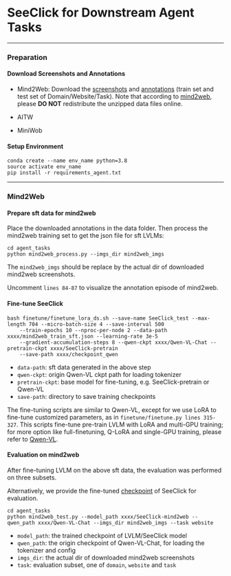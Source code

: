 # SeeClick for Downstream Agent Tasks

***
### Preparation
#### Download Screenshots and Annotations
* Mind2Web: Download the [screenshots](https://box.nju.edu.cn/f/33e203d170ab48b0b922/) and [annotations](https://box.nju.edu.cn/f/e30b861fa7604668821b/) (train set and test set of Domain/Website/Task). 
Note that according to [mind2web](https://github.com/OSU-NLP-Group/Mind2Web), please **DO NOT** redistribute the unzipped data files online.

* AITW

* MiniWob

#### Setup Environment
```
conda create --name env_name python=3.8
source activate env_name
pip install -r requirements_agent.txt
```

***
### Mind2Web
#### Prepare sft data for mind2web

Place the downloaded annotations in the data folder. Then process the mind2web training set to get the json file for sft LVLMs:
```
cd agent_tasks
python mind2web_process.py --imgs_dir mind2web_imgs
```
The `mind2web_imgs` should be replace by the actual dir of downloaded mind2web screenshots.

Uncomment `lines 84-87` to visualize the annotation episode of mind2web.

#### Fine-tune SeeClick
```
bash finetune/finetune_lora_ds.sh --save-name SeeClick_test --max-length 704 --micro-batch-size 4 --save-interval 500 
    --train-epochs 10 --nproc-per-node 2 --data-path xxxx/mind2web_train_sft.json --learning-rate 3e-5 
    --gradient-accumulation-steps 8 --qwen-ckpt xxxx/Qwen-VL-Chat --pretrain-ckpt xxxx/SeeClick-pretrain
    --save-path xxxx/checkpoint_qwen
```
* `data-path`: sft data generated in the above step
* `qwen-ckpt`: origin Qwen-VL ckpt path for loading tokenizer
* `pretrain-ckpt`: base model for fine-tuning, e.g. SeeClick-pretrain or Qwen-VL
* `save-path`: directory to save training checkpoints

The fine-tuning scripts are similar to Qwen-VL, except for we use LoRA to fine-tune customized parameters, as in `finetune/finetune.py lines 315-327`.
This scripts fine-tune pre-train LVLM with LoRA and multi-GPU training; for more option like full-finetuning, Q-LoRA and single-GPU training, please refer to [Qwen-VL](https://github.com/QwenLM/Qwen-VL/tree/master?tab=readme-ov-file#finetuning).

#### Evaluation on mind2web
After fine-tuning LVLM on the above sft data, the evaluation was performed on three subsets.

Alternatively, we provide the fine-tuned [checkpoint](https://huggingface.co/cckevinn/SeeClick-mind2web) of SeeClick for evaluation.
```
cd agent_tasks
python mind2web_test.py --model_path xxxx/SeeClick-mind2web --qwen_path xxxx/Qwen-VL-Chat --imgs_dir mind2web_imgs --task website
```
* `model_path`: the trained checkpoint of LVLM/SeeClick model
* `qwen_path`: the origin checkpoint of Qwen-VL-Chat, for loading the tokenizer and config
* `imgs_dir`: the actual dir of downloaded mind2web screenshots
* `task`: evaluation subset, one of `domain`, `website` and `task`
